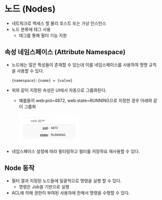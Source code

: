 # 노드 (Nodes)

* 네트워크로 엑세스 할 물리 호스트 또는 가상 인스턴스
* 노드 분류에 태그 사용
  * 태그를 통해 필터 기능 지원



## 속성 네임스페이스 (Attribute Namespace)

* 노드에는 많은 특성들이 존재할 수 있는데 이를 네임스페이스를 사용하여 명명 규칙을 사용할 수 있다.

  ```
  {namespace}:{name} = {value}
  ```

* 위와 같이 지정된 속성은 UI에서 자동으로 그룹화된다.

  * 예를들어 web:pid=4872, web:state=RUNNING으로 지정한 경우 아래와 같이 그룹화

    ![](images/namespace.png)

* 네임스페이스 설정에 따라 필터링하고 필터를 저장하요 재사용할 수 있다.



## Node 동작

* 필터 결과 지정된 노드들에 일괄적으로 명령을 실행 할 수 있다.
  * 명령은 Job을 기반으로 실행
* ACL에 의해 권한이 부여된 사용자에 한해서 명령을 수행할 수 있다.



